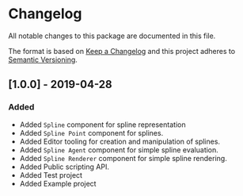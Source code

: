 # Changelog
All notable changes to this package are documented in this file.

The format is based on [Keep a Changelog](http://keepachangelog.com/en/1.0.0/)
and this project adheres to [Semantic Versioning](http://semver.org/spec/v2.0.0.html).

## [1.0.0] - 2019-04-28
### Added
- Added `Spline` component for spline representation
- Added `Spline Point` component for splines.
- Added Editor tooling for creation and manipulation of splines.
- Added `Spline Agent` component for simple spline evaluation.
- Added `Spline Renderer` component for simple spline rendering.
- Added Public scripting API.
- Added Test project
- Added Example project
